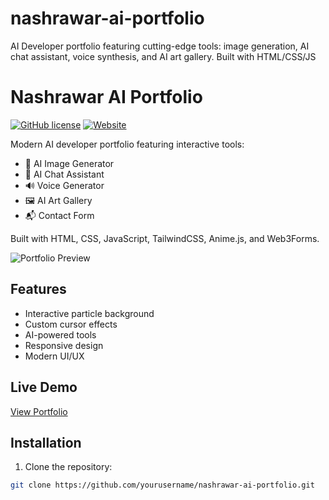 # nashrawar-ai-portfolio
AI Developer portfolio featuring cutting-edge tools: image generation, AI chat assistant, voice synthesis, and AI art gallery. Built with HTML/CSS/JS
# Nashrawar AI Portfolio

[![GitHub license](https://img.shields.io/github/license/yourusername/nashrawar-ai-portfolio)](LICENSE)
[![Website](https://img.shields.io/badge/live-demo-brightgreen)](https://yourusername.github.io/nashrawar-ai-portfolio)

Modern AI developer portfolio featuring interactive tools:
- 🎨 AI Image Generator
- 💬 AI Chat Assistant
- 🔊 Voice Generator
- 🖼️ AI Art Gallery
- 📬 Contact Form

Built with HTML, CSS, JavaScript, TailwindCSS, Anime.js, and Web3Forms.

![Portfolio Preview](https://i.postimg.cc/sX4bvbpZ/photo-2025-07-16-16-33-34-removebg-preview.png)

## Features
- Interactive particle background
- Custom cursor effects
- AI-powered tools
- Responsive design
- Modern UI/UX

## Live Demo
[View Portfolio](https://yourusername.github.io/nashrawar-ai-portfolio)

## Installation
1. Clone the repository:
```bash
git clone https://github.com/yourusername/nashrawar-ai-portfolio.git
